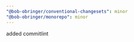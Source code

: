 ```yaml
---
"@bob-obringer/conventional-changesets": minor
"@bob-obringer/monorepo": minor
---
```


added commitlint
